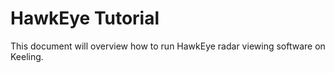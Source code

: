 # HawkEye Tutorial

This document will overview how to run HawkEye radar viewing software on Keeling.
